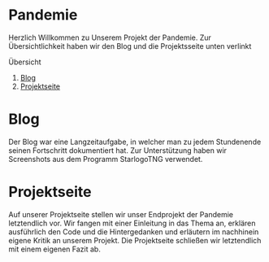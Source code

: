# Pandemie

Herzlich Willkommen zu Unserem Projekt der Pandemie. Zur Übersichtlichkeit haben wir den Blog und die Projektsseite unten verlinkt


Übersicht
1. [Blog](https://github.com/Sarius1/Informatik-Projekt_Arvid_Elias/blob/main/Blog.md)
2. [Projektseite](https://github.com/Sarius1/Informatik-Projekt_Arvid_Elias/blob/main/Projektseite.md)

# Blog
Der Blog war eine Langzeitaufgabe, in welcher man zu jedem Stundenende seinen Fortschritt dokumentiert hat. Zur Unterstützung haben wir Screenshots aus dem Programm StarlogoTNG verwendet.
# Projektseite
Auf unserer Projektseite stellen wir unser Endprojekt der Pandemie letztendlich vor. Wir fangen mit einer Einleitung in das Thema an, erklären ausführlich den Code und die Hintergedanken und erläutern im nachhinein eigene Kritik an unserem Projekt. Die Projektseite schließen wir letztendlich mit einem eigenen Fazit ab.
